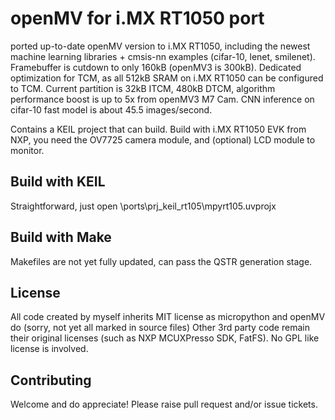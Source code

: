 openMV for i.MX RT1050 port
=======================
ported up-to-date openMV version to i.MX RT1050, including the newest machine learning libraries + cmsis-nn examples (cifar-10, lenet, smilenet).
Framebuffer is cutdown to only 160kB (openMV3 is 300kB).
Dedicated optimization for TCM, as all 512kB SRAM on i.MX RT1050 can be configured to TCM. Current partition is 32kB ITCM, 480kB DTCM, algorithm performance boost is up to 5x from openMV3 M7 Cam. CNN inference on cifar-10 fast model is about 45.5 images/second.

Contains a KEIL project that can build. Build with i.MX RT1050 EVK from NXP, you need the OV7725 camera module, and (optional) LCD module to monitor.

Build with KEIL
----------------
Straightforward, just open <openMV>\ports\prj_keil_rt105\mpyrt105.uvprojx

Build with Make
----------------
Makefiles are not yet fully updated, can pass the QSTR generation stage.

License
-----------
All code created by myself inherits MIT license as micropython and openMV do (sorry, not yet all marked in source files)
Other 3rd party code remain their original licenses (such as NXP MCUXPresso SDK, FatFS).
No GPL like license is involved.

Contributing
------------
Welcome and do appreciate! Please raise pull request and/or issue tickets.